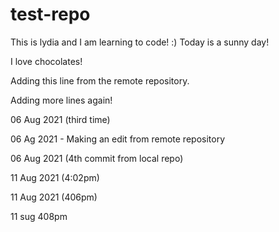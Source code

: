 # test-repo

This is lydia and I am learning to code! :) 
Today is a sunny day!

I love chocolates!

Adding this line from the remote repository.

Adding more lines again!

06 Aug 2021 (third time)

06 Ag 2021 - Making an edit from remote repository

06 Aug 2021 (4th commit from local repo)

11 Aug 2021 (4:02pm)

11 Aug 2021 (406pm)

11 sug 408pm